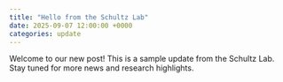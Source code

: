 ```yaml
---
title: "Hello from the Schultz Lab"
date: 2025-09-07 12:00:00 +0000
categories: update
---
```


Welcome to our new post! This is a sample update from the Schultz Lab. Stay tuned for more news and research highlights.
